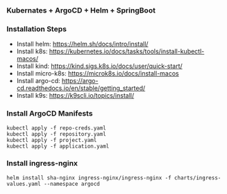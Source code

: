 ### Kubernates + ArgoCD + Helm + SpringBoot

### Installation Steps
- Install helm: https://helm.sh/docs/intro/install/
- Install k8s: https://kubernetes.io/docs/tasks/tools/install-kubectl-macos/
- Install kind: https://kind.sigs.k8s.io/docs/user/quick-start/
- Install micro-k8s: https://microk8s.io/docs/install-macos
- Install argo-cd: https://argo-cd.readthedocs.io/en/stable/getting_started/
- Install k9s: https://k9scli.io/topics/install/

### Install ArgoCD Manifests
````
kubectl apply -f repo-creds.yaml
kubectl apply -f repository.yaml
kubectl apply -f project.yaml
kubectl apply -f application.yaml
````

### Install ingress-nginx
````
helm install sha-nginx ingress-nginx/ingress-nginx -f charts/ingress-values.yaml --namespace argocd
````